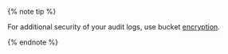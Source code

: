 {% note tip %}

For additional security of your audit logs, use bucket [encryption](#bucket-encryption).

{% endnote %}